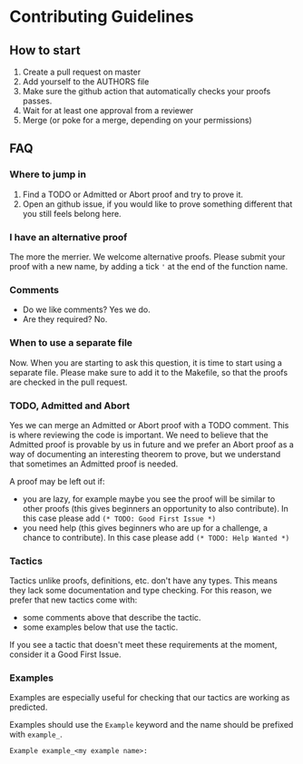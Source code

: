 # Contributing Guidelines

## How to start

1. Create a pull request on master
2. Add yourself to the AUTHORS file
3. Make sure the github action that automatically checks your proofs passes.
4. Wait for at least one approval from a reviewer
5. Merge (or poke for a merge, depending on your permissions)

## FAQ

### Where to jump in

1. Find a TODO or Admitted or Abort proof and try to prove it.
2. Open an github issue, if you would like to prove something different that you still feels belong here.

### I have an alternative proof

The more the merrier. We welcome alternative proofs.  Please submit your proof with a new name, by adding a tick `'` at the end of the function name.

### Comments

 - Do we like comments? Yes we do.
 - Are they required? No.

### When to use a separate file

Now.  When you are starting to ask this question, it is time to start using a separate file. Please make sure to add it to the Makefile, so that the proofs are checked in the pull request.

### TODO, Admitted and Abort

Yes we can merge an Admitted or Abort proof with a TODO comment.  This is where reviewing the code is important.  We need to believe that the Admitted proof is provable by us in future and we prefer an Abort proof as a way of documenting an interesting theorem to prove, but we understand that sometimes an Admitted proof is needed.

A proof may be left out if:

 - you are lazy, for example maybe you see the proof will be similar to other proofs (this gives beginners an opportunity to also contribute).  In this case please add `(* TODO: Good First Issue *)`
 - you need help (this gives beginners who are up for a challenge, a chance to contribute). In this case please add `(* TODO: Help Wanted *)`

### Tactics

Tactics unlike proofs, definitions, etc. don't have any types.
This means they lack some documentation and type checking.
For this reason, we prefer that new tactics come with:
  - some comments above that describe the tactic.
  - some examples below that use the tactic.

If you see a tactic that doesn't meet these requirements at the moment, consider it a Good First Issue.

### Examples

Examples are especially useful for checking that our tactics are working as predicted.

Examples should use the `Example` keyword and the name should be prefixed with `example_`.

```
Example example_<my example name>:
```

